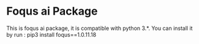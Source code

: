 # Foqus ai Package

This is foqus ai package, it is compatible with python 3.*.
You can install it by run :
pip3 install foqus==1.0.11.18
